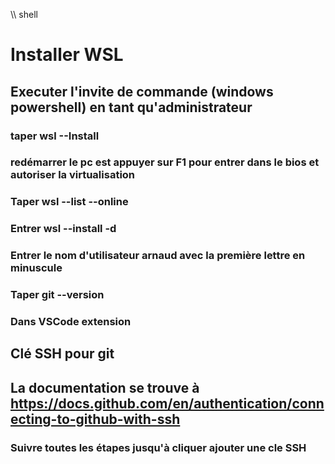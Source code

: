 \\\ shell
# Installer WSL
## Executer l'invite de commande (windows powershell) en tant qu'administrateur
### taper wsl --Install
### redémarrer le pc est appuyer sur F1 pour entrer dans le bios et autoriser la virtualisation
### Taper wsl --list --online
### Entrer wsl --install -d <Distribution Name>
### Entrer le nom d'utilisateur arnaud avec la première lettre en minuscule
### Taper git --version
### Dans VSCode extension 
## Clé SSH pour git
## La documentation se trouve à https://docs.github.com/en/authentication/connecting-to-github-with-ssh
### Suivre toutes les étapes jusqu'à cliquer ajouter une cle SSH